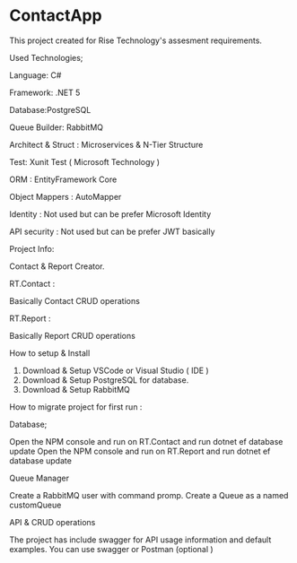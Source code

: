 # ContactApp
 


This project created for Rise Technology's assesment requirements.


Used Technologies;

Language: C#

Framework: .NET 5

Database:PostgreSQL

Queue Builder: RabbitMQ

Architect & Struct : Microservices & N-Tier Structure

Test: Xunit Test ( Microsoft Technology ) 

ORM : EntityFramework Core

Object Mappers : AutoMapper

Identity : Not used but can be prefer Microsoft Identity

API security : Not used but can be prefer JWT basically



Project Info:

Contact & Report Creator.



RT.Contact : 

Basically Contact CRUD operations 

RT.Report :

Basically Report CRUD operations





How to setup & Install 


1) Download & Setup VSCode or Visual Studio ( IDE )
2) Download  & Setup PostgreSQL for database.
3) Download & Setup RabbitMQ




How to migrate project for first run :

Database;

Open the NPM console and run on RT.Contact and run dotnet ef database update
Open the NPM console and run on RT.Report and run dotnet ef database update


Queue Manager

Create a RabbitMQ user with command promp. Create a Queue as a named customQueue 





API & CRUD operations

The project has include swagger for API usage information and default examples. You can use swagger or Postman (optional )

